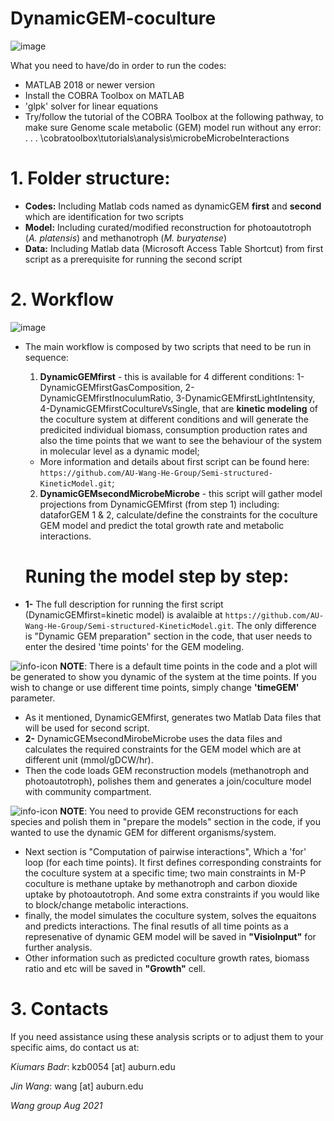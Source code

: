 # DynamicGEM-coculture

![image](https://user-images.githubusercontent.com/67964457/127546060-4ec09198-05ea-4814-8199-1ef48e3204c7.png)


What you need to have/do in order to run the codes:
- MATLAB 2018 or newer version
- Install the COBRA Toolbox on MATLAB
- 'glpk' solver for linear equations
- Try/follow the tutorial of the COBRA Toolbox at the following pathway, to make sure Genome scale metabolic (GEM) model run without any error: 
 . . . \cobratoolbox\tutorials\analysis\microbeMicrobeInteractions


# 1. Folder structure:
- __Codes:__ Including Matlab cods named as dynamicGEM __first__ and __second__ which are identification for two scripts
- __Model:__ Including curated/modified reconstruction for photoautotroph (_A. platensis_) and methanotroph (_M. buryatense_)
- __Data:__ Including Matlab data (Microsoft Access Table Shortcut) from first script as a prerequisite for running the second script

# 2. Workflow

![image](https://user-images.githubusercontent.com/67964457/127546356-b6794520-b37c-44d7-8237-88afad6d02e8.png)


- The main workflow is composed by two scripts that need to be run in sequence:

   1) __DynamicGEMfirst__ - this is available for 4 different conditions: 1-DynamicGEMfirstGasComposition, 2-DynamicGEMfirstInoculumRatio, 3-DynamicGEMfirstLightIntensity, 4-DynamicGEMfirstCocultureVsSingle, that are __kinetic modeling__ of the coculture system at different conditions and will generate the predicited individual biomass, consumption production rates and also the time points that we want to see the behaviour of the system in molecular level as a dynamic model;
   - More information and details about first script can be found here: 
`https://github.com/AU-Wang-He-Group/Semi-structured-KineticModel.git`;
   
   2) __DynamicGEMsecondMicrobeMicrobe__ - this script will gather model projections 
   from DynamicGEMfirst (from step 1) including: dataforGEM 1 & 2, calculate/define the constraints for the coculture GEM model and predict the total growth rate and metabolic interactions.
   
   # Runing the model step by step:
- __1-__ The full description for running the first script (DynamicGEMfirst=kinetic model) is avalaible at `https://github.com/AU-Wang-He-Group/Semi-structured-KineticModel.git`. The only difference is "Dynamic GEM preparation" section in the code, that user needs to enter the desired 'time points' for the GEM modeling.

![info-icon](https://img.icons8.com/flat_round/48/000000/info.png)
__NOTE__: There is a default time points in the code and a plot will be generated to show you dynamic of the system at the time points. If you wish to change or use different time points, simply change __'timeGEM'__ parameter.

- As it mentioned, DynamicGEMfirst, generates two Matlab Data files that will be used for second script.
- __2-__ DynamicGEMsecondMirobeMicrobe uses the data files and calculates the required constraints for the GEM model which are at different unit (mmol/gDCW/hr).
- Then the code loads GEM reconstruction models (methanotroph and photoautotroph), polishes them and generates a join/coculture model with community compartment.

![info-icon](https://img.icons8.com/flat_round/48/000000/info.png)
__NOTE__: You need to provide GEM reconstructions for each species and polish them in "prepare the models" section in the code, if you wanted to use the dynamic GEM for different organisms/system.
- Next section is "Computation of pairwise interactions", Which a 'for' loop (for each time points). It first defines corresponding constraints for the coculture system at a specific time; two main constraints in M-P coculture is methane uptake by methanotroph and carbon dioxide uptake by photoautotroph. And some extra constraints if you would like to block/change metabolic interactions.
- finally, the model simulates the coculture system, solves the equaitons and predicts interactions. The final resutls of all time points as a represenative of dynamic GEM model will be saved in __"VisioInput"__ for further analysis. 
- Other information such as predicted coculture growth rates, biomass ratio and etc will be saved in __"Growth"__ cell. 

# 3. Contacts

If you need assistance using these analysis scripts or to adjust them to your specific aims, 
do contact us at:

_Kiumars Badr_: kzb0054 [at] auburn.edu

_Jin Wang_: wang [at] auburn.edu

_Wang group Aug 2021_
